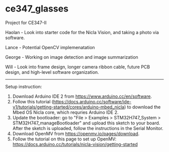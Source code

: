 # ce347_glasses
Project for CE347-II


Haolan - Look into starter code for the Nicla Vision, and taking a photo via software.  

Lance -  Potential OpenCV implemenatation

George - Working on image detection and image summarization  

Will -  Look into frame design, longer camera ribbon cable, future PCB design, and high-level software organization. 

---------------------------------------------------------------------------------------------------------------------  

Setup instruction:  
1) Download Arduino IDE 2 from https://www.arduino.cc/en/software. 
2) Follow this tutorial (https://docs.arduino.cc/software/ide-v1/tutorials/getting-started/cores/arduino-mbed_nicla) to download the Mbed OS Nicla core, which requries Arduino IDE 2.  
3) Update the bootloader: go to "File > Examples > STM32H747_System > STM32H747_manageBootloader" and upload this sketch to your board. After the sketch is uploaded, follow the instructions in the Serial Monitor.  
4) Download OpenMV from https://openmv.io/pages/download.  
5) Follow the tutorial on this page to set up OpenMV: https://docs.arduino.cc/tutorials/nicla-vision/getting-started
